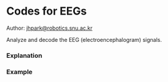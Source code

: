 # Codes for EEGs

Author: jhpark@robotics.snu.ac.kr

Analyze and decode the EEG (electroencephalogram) signals.

### Explanation

### Example